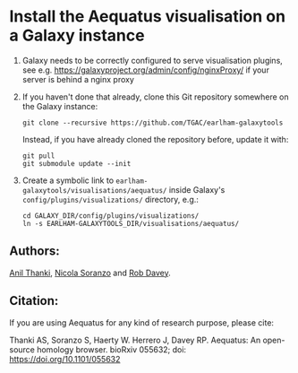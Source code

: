 Install the Aequatus visualisation on a Galaxy instance
=======================================================

1) Galaxy needs to be correctly configured to serve visualisation plugins, see e.g. https://galaxyproject.org/admin/config/nginxProxy/ if your server is behind a nginx proxy

2) If you haven't done that already, clone this Git repository somewhere on the Galaxy instance:

   ```
   git clone --recursive https://github.com/TGAC/earlham-galaxytools
   ```

   Instead, if you have already cloned the repository before, update it with:

   ```
   git pull
   git submodule update --init
   ```

3) Create a symbolic link to `earlham-galaxytools/visualisations/aequatus/` inside Galaxy's `config/plugins/visualizations/` directory, e.g.:

   ```
   cd GALAXY_DIR/config/plugins/visualizations/
   ln -s EARLHAM-GALAXYTOOLS_DIR/visualisations/aequatus/
   ```

Authors:
--------

<a href="https://github.com/anilthanki">Anil Thanki</a>, <a href="https://github.com/nsoranzo">Nicola Soranzo</a> and <a href="https://github.com/froggleston">Rob Davey</a>.


Citation:
---------
If you are using Aequatus for any kind of research purpose, please cite:

Thanki AS, Soranzo S, Haerty W. Herrero J, Davey RP. Aequatus: An open-source homology browser. bioRxiv 055632; doi: https://doi.org/10.1101/055632

[issues]:https://github.com/TGAC/earlham-galaxytools/issues

